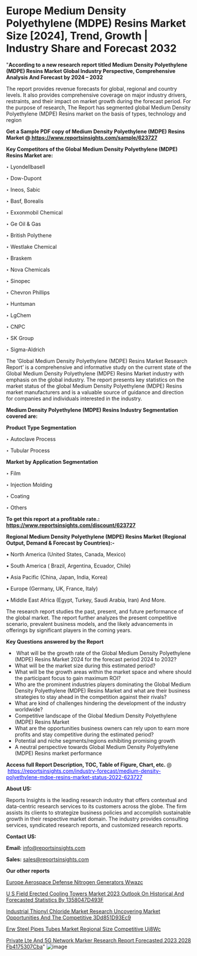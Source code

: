 # Europe Medium Density Polyethylene (MDPE) Resins Market Size [2024], Trend, Growth | Industry Share and Forecast 2032

 "<strong>According to a new research report titled Medium Density Polyethylene (MDPE) Resins Market Global Industry Perspective, Comprehensive Analysis And Forecast by 2024 – 2032</strong>

The report provides revenue forecasts for global, regional and country levels. It also provides comprehensive coverage on major industry drivers, restraints, and their impact on market growth during the forecast period. For the purpose of research, The Report has segmented global Medium Density Polyethylene (MDPE) Resins market on the basis of types, technology and region

<strong>Get a Sample PDF copy of Medium Density Polyethylene (MDPE) Resins Market </strong><strong>@<a href=https://www.reportsinsights.com/sample/623727 style=color:#0000ff;> https://www.reportsinsights.com/sample/623727</a></strong></font>

<strong>Key Competitors of the Global Medium Density Polyethylene (MDPE) Resins Market are:</strong>

‣ Lyondellbasell

‣ Dow-Dupont

‣ Ineos, Sabic

‣ Basf, Borealis

‣ Exxonmobil Chemical

‣ Ge Oil & Gas

‣ British Polythene

‣ Westlake Chemical

‣ Braskem

‣ Nova Chemicals

‣ Sinopec

‣ Chevron Phillips

‣ Huntsman

‣ LgChem

‣ CNPC

‣ SK Group

‣ Sigma-Aldrich

The ‘Global Medium Density Polyethylene (MDPE) Resins Market Research Report’ is a comprehensive and informative study on the current state of the Global Medium Density Polyethylene (MDPE) Resins Market industry with emphasis on the global industry. The report presents key statistics on the market status of the global Medium Density Polyethylene (MDPE) Resins market manufacturers and is a valuable source of guidance and direction for companies and individuals interested in the industry.

<strong>Medium Density Polyethylene (MDPE) Resins Industry Segmentation covered are:</strong>

<strong>Product Type Segmentation</strong>

‣    Autoclave Process

‣ Tubular Process

<strong>Market by Application Segmentation</strong>

‣   Film

‣ Injection Molding

‣ Coating

‣ Others

<strong>To get this report at a profitable rate.: <a href=https://www.reportsinsights.com/discount/623727 style=color:#0000ff;>https://www.reportsinsights.com/discount/623727</a></strong></font>

<strong>Regional Medium Density Polyethylene (MDPE) Resins Market (Regional Output, Demand &amp; Forecast by Countries):-</strong>

• North America (United States, Canada, Mexico)

• South America ( Brazil, Argentina, Ecuador, Chile)

• Asia Pacific (China, Japan, India, Korea)

• Europe (Germany, UK, France, Italy)

• Middle East Africa (Egypt, Turkey, Saudi Arabia, Iran) And More.

The research report studies the past, present, and future performance of the global market. The report further analyzes the present competitive scenario, prevalent business models, and the likely advancements in offerings by significant players in the coming years.

<strong>Key Questions answered by the Report</strong>
<ul>
  <li> What will be the growth rate of the Global Medium Density Polyethylene (MDPE) Resins Market 2024 for the forecast period 2024 to 2032?</li>
  <li>What will be the market size during this estimated period?</li>
  <li>What will be the growth areas within the market space and where should the participant focus to gain maximum ROI?</li>
  <li>Who are the prominent industries players dominating the Global Medium Density Polyethylene (MDPE) Resins Market and what are their business strategies to stay ahead in the competition against their rivals?</li>
  <li>What are kind of challenges hindering the development of the industry worldwide?</li>
  <li>Competitive landscape of the Global Medium Density Polyethylene (MDPE) Resins Market</li>
  <li>What are the opportunities business owners can rely upon to earn more profits and stay competitive during the estimated period?</li>
  <li>Potential and niche segments/regions exhibiting promising growth</li>
  <li>A neutral perspective towards Global Medium Density Polyethylene (MDPE) Resins market performance</li>
</ul>
<strong>Access full Report Description, TOC, Table of Figure, Chart, etc. </strong>@  <a href=https://reportsinsights.com/industry-forecast/medium-density-polyethylene-mdpe-resins-market-status-2022-623727 style=color:#0000ff;>https://reportsinsights.com/industry-forecast/medium-density-polyethylene-mdpe-resins-market-status-2022-623727</a></font>

<strong><strong>About US</strong>:</strong>

Reports Insights is the leading research industry that offers contextual and data-centric research services to its customers across the globe. The firm assists its clients to strategize business policies and accomplish sustainable growth in their respective market domain. The industry provides consulting services, syndicated research reports, and customized research reports.

<strong>Contact US:</strong>

<p class=""""><b>Email:</b> <a href=mailto:info@reportsinsights.com>info@reportsinsights.com</a></p>
<p class=""""><b>Sales:</b> <a href=mailto:sales@reportsinsights.com>sales@reportsinsights.com</a></p>

<strong>Our other reports</strong>

<a href=https://www.linkedin.com/pulse/europe-aerospace-defense-nitrogen-generators-wwazc/>Europe Aerospace Defense Nitrogen Generators Wwazc</a>

<a href=https://medium.com/@aryawankhede943/u-s-field-erected-cooling-towers-market-2023-outlook-on-historical-and-forecasted-statistics-by-1358047d493f>U S Field Erected Cooling Towers Market 2023 Outlook On Historical And Forecasted Statistics By 1358047D493F</a>

<a href=https://medium.com/@ruchikakadam73/industrial-thionyl-chloride-market-research-uncovering-market-opportunities-and-the-competitive-3dd851d93ec9>Industrial Thionyl Chloride Market Research Uncovering Market Opportunities And The Competitive 3Dd851D93Ec9</a>

<a href=https://www.linkedin.com/pulse/erw-steel-pipes-tubes-market-regional-size-competitive-uj8wc/>Erw Steel Pipes Tubes Market Regional Size Competitive Uj8Wc</a>

<a href=https://medium.com/@aryawankhede943/private-lte-and-5g-network-marker-research-report-forecasted-2023-2028-fb4175307cba>Private Lte And 5G Network Marker Research Report Forecasted 2023 2028 Fb4175307Cba</a>"
![image](https://github.com/daminid12/RImarketresearch/assets/158430485/e929a40f-17c8-4ec9-9ae0-063f576adce2)
